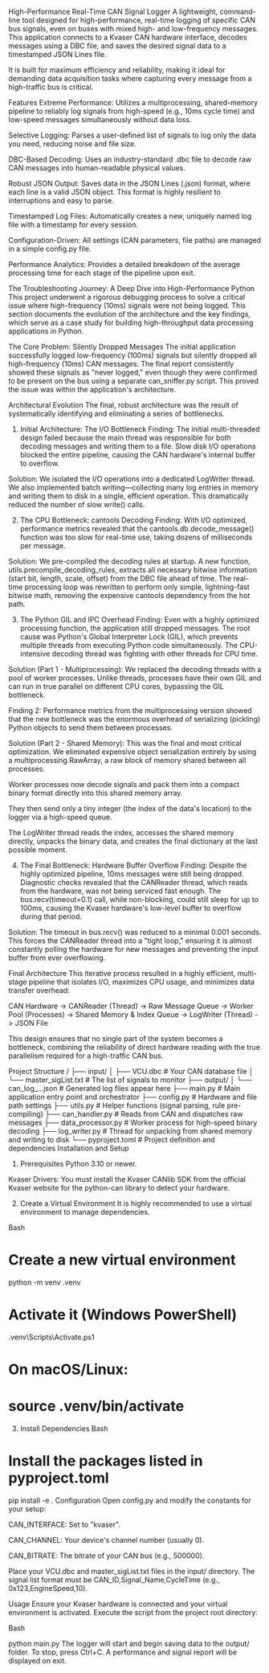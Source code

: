 High-Performance Real-Time CAN Signal Logger
A lightweight, command-line tool designed for high-performance, real-time logging of specific CAN bus signals, even on buses with mixed high- and low-frequency messages. This application connects to a Kvaser CAN hardware interface, decodes messages using a DBC file, and saves the desired signal data to a timestamped JSON Lines file.

It is built for maximum efficiency and reliability, making it ideal for demanding data acquisition tasks where capturing every message from a high-traffic bus is critical.

Features
Extreme Performance: Utilizes a multiprocessing, shared-memory pipeline to reliably log signals from high-speed (e.g., 10ms cycle time) and low-speed messages simultaneously without data loss.

Selective Logging: Parses a user-defined list of signals to log only the data you need, reducing noise and file size.

DBC-Based Decoding: Uses an industry-standard .dbc file to decode raw CAN messages into human-readable physical values.

Robust JSON Output: Saves data in the JSON Lines (.json) format, where each line is a valid JSON object. This format is highly resilient to interruptions and easy to parse.

Timestamped Log Files: Automatically creates a new, uniquely named log file with a timestamp for every session.

Configuration-Driven: All settings (CAN parameters, file paths) are managed in a simple config.py file.

Performance Analytics: Provides a detailed breakdown of the average processing time for each stage of the pipeline upon exit.

The Troubleshooting Journey: A Deep Dive into High-Performance Python
This project underwent a rigorous debugging process to solve a critical issue where high-frequency (10ms) signals were not being logged. This section documents the evolution of the architecture and the key findings, which serve as a case study for building high-throughput data processing applications in Python.

The Core Problem: Silently Dropped Messages
The initial application successfully logged low-frequency (100ms) signals but silently dropped all high-frequency (10ms) CAN messages. The final report consistently showed these signals as "never logged," even though they were confirmed to be present on the bus using a separate can_sniffer.py script. This proved the issue was within the application's architecture.

Architectural Evolution
The final, robust architecture was the result of systematically identifying and eliminating a series of bottlenecks.

1. Initial Architecture: The I/O Bottleneck
Finding: The initial multi-threaded design failed because the main thread was responsible for both decoding messages and writing them to a file. Slow disk I/O operations blocked the entire pipeline, causing the CAN hardware's internal buffer to overflow.

Solution: We isolated the I/O operations into a dedicated LogWriter thread. We also implemented batch writing—collecting many log entries in memory and writing them to disk in a single, efficient operation. This dramatically reduced the number of slow write() calls.

2. The CPU Bottleneck: cantools Decoding
Finding: With I/O optimized, performance metrics revealed that the cantools.db.decode_message() function was too slow for real-time use, taking dozens of milliseconds per message.

Solution: We pre-compiled the decoding rules at startup. A new function, utils.precompile_decoding_rules, extracts all necessary bitwise information (start bit, length, scale, offset) from the DBC file ahead of time. The real-time processing loop was rewritten to perform only simple, lightning-fast bitwise math, removing the expensive cantools dependency from the hot path.

3. The Python GIL and IPC Overhead
Finding: Even with a highly optimized processing function, the application still dropped messages. The root cause was Python's Global Interpreter Lock (GIL), which prevents multiple threads from executing Python code simultaneously. The CPU-intensive decoding thread was fighting with other threads for CPU time.

Solution (Part 1 - Multiprocessing): We replaced the decoding threads with a pool of worker processes. Unlike threads, processes have their own GIL and can run in true parallel on different CPU cores, bypassing the GIL bottleneck.

Finding 2: Performance metrics from the multiprocessing version showed that the new bottleneck was the enormous overhead of serializing (pickling) Python objects to send them between processes.

Solution (Part 2 - Shared Memory): This was the final and most critical optimization. We eliminated expensive object serialization entirely by using a multiprocessing.RawArray, a raw block of memory shared between all processes.

Worker processes now decode signals and pack them into a compact binary format directly into this shared memory array.

They then send only a tiny integer (the index of the data's location) to the logger via a high-speed queue.

The LogWriter thread reads the index, accesses the shared memory directly, unpacks the binary data, and creates the final dictionary at the last possible moment.

4. The Final Bottleneck: Hardware Buffer Overflow
Finding: Despite the highly optimized pipeline, 10ms messages were still being dropped. Diagnostic checks revealed that the CANReader thread, which reads from the hardware, was not being serviced fast enough. The bus.recv(timeout=0.1) call, while non-blocking, could still sleep for up to 100ms, causing the Kvaser hardware's low-level buffer to overflow during that period.

Solution: The timeout in bus.recv() was reduced to a minimal 0.001 seconds. This forces the CANReader thread into a "tight loop," ensuring it is almost constantly polling the hardware for new messages and preventing the input buffer from ever overflowing.

Final Architecture
This iterative process resulted in a highly efficient, multi-stage pipeline that isolates I/O, maximizes CPU usage, and minimizes data transfer overhead:

CAN Hardware -> CANReader (Thread) -> Raw Message Queue -> Worker Pool (Processes) -> Shared Memory & Index Queue -> LogWriter (Thread) -> JSON File

This design ensures that no single part of the system becomes a bottleneck, combining the reliability of direct hardware reading with the true parallelism required for a high-traffic CAN bus.

Project Structure
/
├── input/
│   ├── VCU.dbc              # Your CAN database file
│   └── master_sigList.txt   # The list of signals to monitor
├── output/
│   └── can_log_...json      # Generated log files appear here
├── main.py                  # Main application entry point and orchestrator
├── config.py                # Hardware and file path settings
├── utils.py                 # Helper functions (signal parsing, rule pre-compiling)
├── can_handler.py           # Reads from CAN and dispatches raw messages
├── data_processor.py        # Worker process for high-speed binary decoding
├── log_writer.py            # Thread for unpacking from shared memory and writing to disk
└── pyproject.toml           # Project definition and dependencies
Installation and Setup
1. Prerequisites
Python 3.10 or newer.

Kvaser Drivers: You must install the Kvaser CANlib SDK from the official Kvaser website for the python-can library to detect your hardware.

2. Create a Virtual Environment
It is highly recommended to use a virtual environment to manage dependencies.

Bash

# Create a new virtual environment
python -m venv .venv

# Activate it (Windows PowerShell)
.venv\Scripts\Activate.ps1

# On macOS/Linux:
# source .venv/bin/activate
3. Install Dependencies
Bash

# Install the packages listed in pyproject.toml
pip install -e .
Configuration
Open config.py and modify the constants for your setup:

CAN_INTERFACE: Set to "kvaser".

CAN_CHANNEL: Your device's channel number (usually 0).

CAN_BITRATE: The bitrate of your CAN bus (e.g., 500000).

Place your VCU.dbc and master_sigList.txt files in the input/ directory. The signal list format must be CAN_ID,Signal_Name,CycleTime (e.g., 0x123,EngineSpeed,10).

Usage
Ensure your Kvaser hardware is connected and your virtual environment is activated. Execute the script from the project root directory:

Bash

python main.py
The logger will start and begin saving data to the output/ folder. To stop, press Ctrl+C. A performance and signal report will be displayed on exit.